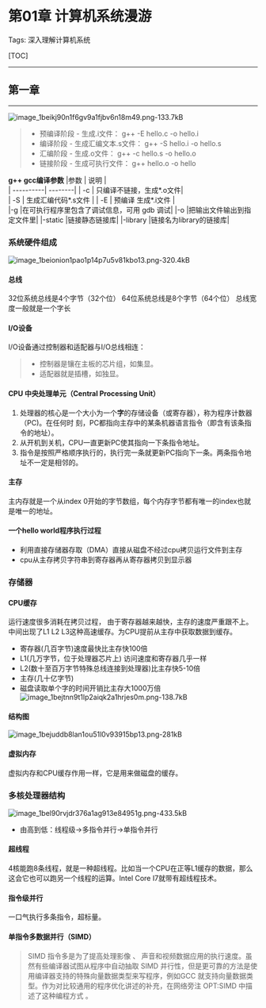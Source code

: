 ﻿# 第01章 计算机系统漫游

Tags: 深入理解计算机系统

[TOC]

---
## 第一章
---
![image_1beikj90n1f6gv9a1fjbv6n18m49.png-133.7kB][1]
>* 预编译阶段 - 生成.i文件：  g++ -E hello.c -o hello.i
>* 编译阶段 - 生成汇编文本.s文件： g++ -S hello.i -o hello.s
>* 汇编阶段 -  生成.o文件： g++ -c hello.s -o hello.o
>* 链接阶段 -  生成可执行文件： g++ hello.o -o hello

**g++ gcc编译参数**
|参数        | 说明   |  
| ----------| --------| 
| -c    |  只编译不链接，生成*.o文件|  
| -S        |   生成汇编代码*.s文件   | 
| -E        |   预编译 生成*.i文件   |  
|-g         |在可执行程序里包含了调试信息，可用 gdb 调试|
|-o         |把输出文件输出到指定文件里|
|-static  |链接静态链接库|
|-library |链接名为library的链接库|

### 系统硬件组成
![image_1beionion1pao1p14p7u5v81kbo13.png-320.4kB][2]
#### 总线 ####
32位系统总线是4个字节（32个位）
64位系统总线是8个字节（64个位）
总线宽度一般就是一个字长

#### I/O设备
I/O设备通过控制器和适配器与I/O总线相连：
>* 控制器是镶在主板的芯片组，如集显。
>* 适配器就是插槽，如独显。

#### CPU 中央处理单元（Central Processing Unit）

 1. 处理器的核心是一个大小为一个**字**的存储设备（或寄存器），称为程序计数器（PC)。在任何时 刻，PC都指向主存中的某条机器语言指令（即含有该条指令的地址）。
 2. 从开机到关机，CPU一直更新PC使其指向一下条指令地址。
 3. 指令是按照严格顺序执行的，执行完一条就更新PC指向下一条。两条指令地址不一定是相邻的。

#### 主存
主内存就是一个从index 0开始的字节数组，每个内存字节都有唯一的index也就是唯一的地址。

#### 一个hello world程序执行过程
 - 利用直接存储器存取（DMA）直接从磁盘不经过cpu拷贝运行文件到主存
 - cpu从主存拷贝字符串到寄存器再从寄存器拷贝到显示器
 
### 存储器
#### CPU缓存
运行速度很多消耗在拷贝过程， 由于寄存器越来越快，主存的速度严重跟不上。中间出现了L1 L2 L3这种高速缓存。为CPU提前从主存中获取数据到缓存。

 - 寄存器(几百字节)速度最快比主存快100倍
 - L1(几万字节，位于处理器芯片上) 访问速度和寄存器几乎一样
 - L2(数十至百万字节特殊总线连接到处理器)比主存快5-10倍
 - 主存(几十亿字节)
 - 磁盘读取单个字的时间开销比主存大1000万倍
![image_1bejtnn9t1lp2aiqk2a1hrjes0m.png-138.7kB][3]

#### 结构图
![image_1bejuddb8lan1ou51l0v93915bp13.png-281kB][5]
#### 虚拟内存
虚拟内存和CPU缓存作用一样，它是用来做磁盘的缓存。

### 多核处理器结构
![image_1bel90rvjdr376a1ag913e84951g.png-433.5kB][4]

* 由高到低：线程级->多指令并行->单指令并行
#### 超线程
4核能跑8条线程，就是一种超线程。比如当一个CPU在正等L1缓存的数据，那么这会它也可以跑另一个线程的运算。Intel Core I7就带有超线程技术。
#### 指令级并行
一口气执行多条指令，超标量。
#### 单指令多数据并行（SIMD）
> SIMD 指令多是为了提高处理影像 、 声音和视频数据应用的执行速度。虽然有些编译器试图从程序中自动抽取 SIMD 并行性，但是更可靠的方法是使用编译器支持的特殊向量数据类型来写程序，例如GCC 就支持向量数据类型。作为对比较通用的程序优化讲述的补充，在网络旁注 OPT:SIMD 中描述了这种编程方式 。



  [1]: http://static.zybuluo.com/allon6/qciw23zdgnf96cr1yys34mjo/image_1beikj90n1f6gv9a1fjbv6n18m49.png
  [2]: http://static.zybuluo.com/allon6/k5g8amzzepo43qi1de8lb2ir/image_1beionion1pao1p14p7u5v81kbo13.png
  [3]: http://static.zybuluo.com/allon6/tw906gbl5wwhkrrmrzxmga18/image_1bejtnn9t1lp2aiqk2a1hrjes0m.png
  [4]: http://static.zybuluo.com/allon6/wgf5sxdj3c7sxuxq4z194v4n/image_1bel90rvjdr376a1ag913e84951g.png
  [5]: http://static.zybuluo.com/allon6/rbd8q1olikakhvm6lkcibeh1/image_1bejuddb8lan1ou51l0v93915bp13.png
